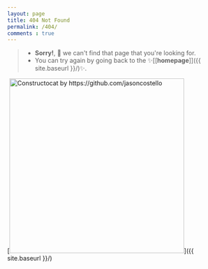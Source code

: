 ```yaml
---
layout: page
title: 404 Not Found
permalink: /404/
comments : true
---
```


> - **Sorry!**, 💁 we can't find that page that you're looking for.
> - You can try again by going back to the ✨[[**homepage**]]({{ site.baseurl }}/)✨.

[<img src="{{ site.baseurl }}/images/system/404.jpg" alt="Constructocat by https://github.com/jasoncostello" style="width: 400px;"/>]({{ site.baseurl }}/)

